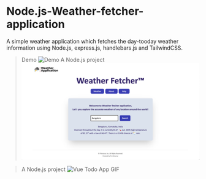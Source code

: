 # Node.js-Weather-fetcher-application
A simple weather application which fetches the day-tooday weather information using Node.js, express.js, handlebars.js and TailwindCSS.
> Demo ![Demo](https://pkmryh-weather-fetcher-app.herokuapp.com)
> A Node.js project
![Vue Todo App GIF](https://github.com/punitkmryh/Node.js-Weather-Fetcher/blob/master/public/img/home.png)

> A Node.js project
![Vue Todo App GIF](https://github.com/punitkmryh/Node.js-Web-app/blob/master/public/img/Screen%20Shot%202020-06-04%20at%2010.56.52%20PM.png)
